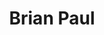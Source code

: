 ---
title: Brian Paul
position: Undergraduate Researcher
layout: default
contact:
publications: 
image: /images/user-icon.svg
group: undergrad
year-start: 2011
year-end: 2012
---